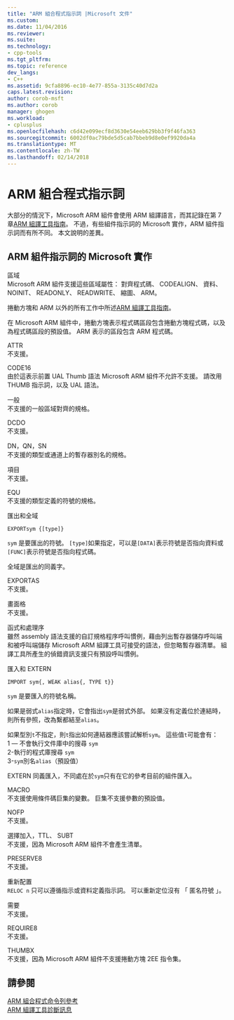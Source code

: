 ```yaml
---
title: "ARM 組合程式指示詞 |Microsoft 文件"
ms.custom: 
ms.date: 11/04/2016
ms.reviewer: 
ms.suite: 
ms.technology:
- cpp-tools
ms.tgt_pltfrm: 
ms.topic: reference
dev_langs:
- C++
ms.assetid: 9cfa8896-ec10-4e77-855a-3135c40d7d2a
caps.latest.revision: 
author: corob-msft
ms.author: corob
manager: ghogen
ms.workload:
- cplusplus
ms.openlocfilehash: c6d42e099ecf8d3630e54eeb629bb3f9f46fa363
ms.sourcegitcommit: 6002df0ac79bde5d5cab7bbeb9d8e0ef9920da4a
ms.translationtype: MT
ms.contentlocale: zh-TW
ms.lasthandoff: 02/14/2018
---
```

# <a name="arm-assembler-directives"></a>ARM 組合程式指示詞
大部分的情況下，Microsoft ARM 組件會使用 ARM 組譯語言，而其記錄在第 7 章[ARM 組譯工具指南](http://go.microsoft.com/fwlink/p/?linkid=246102)。 不過，有些組件指示詞的 Microsoft 實作，ARM 組件指示詞而有所不同。 本文說明的差異。  
  
## <a name="microsoft-implementations-of-arm-assembly-directives"></a>ARM 組件指示詞的 Microsoft 實作  
 區域  
 Microsoft ARM 組件支援這些區域屬性： 對齊程式碼、 CODEALIGN、 資料、 NOINIT、 READONLY、 READWRITE、 縮圖、 ARM。  
  
 捲動方塊和 ARM 以外的所有工作中所述[ARM 組譯工具指南](http://go.microsoft.com/fwlink/p/?linkid=246102)。  
  
 在 Microsoft ARM 組件中，捲動方塊表示程式碼區段包含捲動方塊程式碼，以及為程式碼區段的預設值。  ARM 表示的區段包含 ARM 程式碼。  
  
 ATTR  
 不支援。  
  
 CODE16  
 由於這表示前置 UAL Thumb 語法 Microsoft ARM 組件不允許不支援。  請改用 THUMB 指示詞，以及 UAL 語法。  
  
 一般  
 不支援的一般區域對齊的規格。  
  
 DCDO  
 不支援。  
  
 DN，QN，SN  
 不支援的類型或通道上的暫存器別名的規格。  
  
 項目  
 不支援。  
  
 EQU  
 不支援的類型定義的符號的規格。  
  
 匯出和全域  
 ```  
EXPORTsym {[type]}  
```  
  
 `sym` 是要匯出的符號。  `[type]`如果指定，可以是`[DATA]`表示符號是否指向資料或`[FUNC]`表示符號是否指向程式碼。  
  
 全域是匯出的同義字。  
  
 EXPORTAS  
 不支援。  
  
 畫面格  
 不支援。  
  
 函式和處理序  
 雖然 assembly 語法支援的自訂規格程序呼叫慣例，藉由列出暫存器儲存呼叫端和被呼叫端儲存 Microsoft ARM 組譯工具可接受的語法，但忽略暫存器清單。  組譯工具所產生的偵錯資訊支援只有預設呼叫慣例。  
  
 匯入和 EXTERN  
 ```  
IMPORT sym{, WEAK alias{, TYPE t}}  
```  
  
 `sym` 是要匯入的符號名稱。  
  
 如果是弱式`alias`指定時，它會指出`sym`是弱式外部。 如果沒有定義位於連結時，則所有參照，改為繫都結至`alias`。  
  
 如果型別`t`不指定，則`t`指出如何連結器應該嘗試解析`sym`。  這些值`t`可能會有：   
1 — 不會執行文件庫中的搜尋 `sym`  
2-執行的程式庫搜尋 `sym`  
3-`sym`別名`alias`（預設值）  
  
 EXTERN 同義匯入，不同處在於`sym`只有在它的參考目前的組件匯入。  
  
 MACRO  
 不支援使用條件碼巨集的變數。 巨集不支援參數的預設值。  
  
 NOFP  
 不支援。  
  
 選擇加入，TTL、 SUBT  
 不支援，因為 Microsoft ARM 組件不會產生清單。  
  
 PRESERVE8  
 不支援。  
  
 重新配置  
 `RELOC n` 只可以遵循指示或資料定義指示詞。 可以重新定位沒有 「 匿名符號 」。  
  
 需要  
 不支援。  
  
 REQUIRE8  
 不支援。  
  
 THUMBX  
 不支援，因為 Microsoft ARM 組件不支援捲動方塊 2EE 指令集。  
  
## <a name="see-also"></a>請參閱  
 [ARM 組合程式命令列參考](../../assembler/arm/arm-assembler-command-line-reference.md)   
 [ARM 組譯工具診斷訊息](../../assembler/arm/arm-assembler-diagnostic-messages.md)